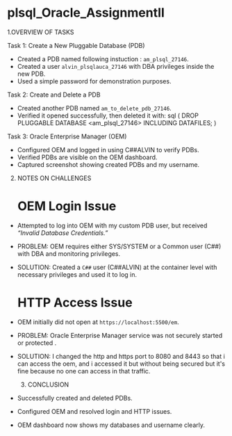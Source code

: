# plsql_Oracle_AssignmentII

1.OVERVIEW OF TASKS

Task 1: Create a New Pluggable Database (PDB)
   - Created a PDB named following instuction : `am_plsql_27146`.
   - Created a user `alvin_plsqlauca_27146` with DBA privileges inside the new PDB.
   - Used a simple password for demonstration purposes.
     
Task 2: Create and Delete a PDB
   - Created another PDB named `am_to_delete_pdb_27146`.
   - Verified it opened successfully, then deleted it with:
     sql
     ( DROP PLUGGABLE DATABASE <am_plsql_27146> INCLUDING DATAFILES; )

Task 3: Oracle Enterprise Manager (OEM)
   - Configured OEM and logged in using C##ALVIN to verify PDBs.
   - Verified PDBs are visible on the OEM dashboard.
   - Captured screenshot showing created PDBs and my username.

2. NOTES ON CHALLENGES

   # OEM Login Issue
- Attempted to log into OEM with my custom PDB user, but received *“Invalid Database Credentials.”*
- PROBLEM:  OEM requires either SYS/SYSTEM or a Common user (C##) with DBA and monitoring privileges.
- SOLUTION:  Created a `C##` user (C##ALVIN) at the container level with necessary privileges and used it to log in.

  # HTTP Access Issue
- OEM initially did not open at `https://localhost:5500/em`.
- PROBLEM:  Oracle Enterprise Manager service was not securely started or protected .
- SOLUTION: I changed the http and https port to 8080 and 8443 so that i can access the oem, and i accessed it but without being secured but it's fine because no one can access in that traffic.

  3. CONCLUSION
 
- Successfully created and deleted PDBs.
- Configured OEM and resolved login and HTTP issues.
- OEM dashboard now shows my databases and username clearly.



     
